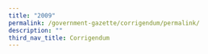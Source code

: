 ```yaml
---
title: "2009"
permalink: /government-gazette/corrigendum/permalink/
description: ""
third_nav_title: Corrigendum
---
```

